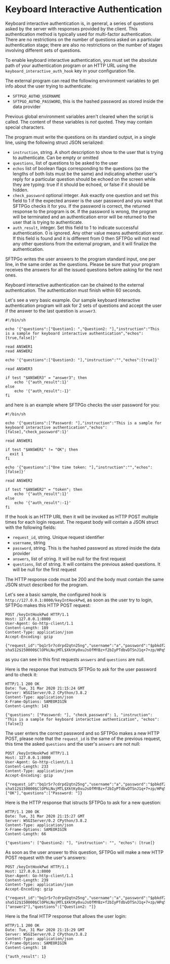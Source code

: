 # Keyboard Interactive Authentication

Keyboard interactive authentication is, in general, a series of questions asked by the server with responses provided by the client.
This authentication method is typically used for multi-factor authentication.
There are no restrictions on the number of questions asked on a particular authentication stage; there are also no restrictions on the number of stages involving different sets of questions.

To enable keyboard interactive authentication, you must set the absolute path of your authentication program or an HTTP URL using the  `keyboard_interactive_auth_hook` key in your configuration file.

The external program can read the following environment variables to get info about the user trying to authenticate:

- `SFTPGO_AUTHD_USERNAME`
- `SFTPGO_AUTHD_PASSWORD`, this is the hashed password as stored inside the data provider

Previous global environment variables aren't cleared when the script is called. The content of these variables is _not_ quoted. They may contain special characters.

The program must write the questions on its standard output, in a single line, using the following struct JSON serialized:

- `instruction`, string. A short description to show to the user that is trying to authenticate. Can be empty or omitted
- `questions`, list of questions to be asked to the user
- `echos` list of boolean flags corresponding to the questions (so the lengths of both lists must be the same) and indicating whether user's reply for a particular question should be echoed on the screen while they are typing: true if it should be echoed, or false if it should be hidden.
- `check_password` optional integer. Ask exactly one question and set this field to 1 if the expected answer is the user password and you want that SFTPGo checks it for you. If the password is correct, the returned response to the program is `OK`. If the password is wrong, the program will be terminated and an authentication error will be returned to the user that is trying to authenticate.
- `auth_result`, integer. Set this field to 1 to indicate successful authentication. 0 is ignored. Any other value means authentication error. If this field is found and it is different from 0 then SFTPGo will not read any other questions from the external program, and it will finalize the authentication.

SFTPGo writes the user answers to the program standard input, one per line, in the same order as the questions.
Please be sure that your program receives the answers for all the issued questions before asking for the next ones.

Keyboard interactive authentication can be chained to the external authentication.
The authentication must finish within 60 seconds.

Let's see a very basic example. Our sample keyboard interactive authentication program will ask for 2 sets of questions and accept the user if the answer to the last question is `answer3`.

```
#!/bin/sh

echo '{"questions":["Question1: ","Question2: "],"instruction":"This is a sample for keyboard interactive authentication","echos":[true,false]}'

read ANSWER1
read ANSWER2

echo '{"questions":["Question3: "],"instruction":"","echos":[true]}'

read ANSWER3

if test "$ANSWER3" = "answer3"; then
	echo '{"auth_result":1}'
else
	echo '{"auth_result":-1}'
fi
```

and here is an example where SFTPGo checks the user password for you:

```
#!/bin/sh

echo '{"questions":["Password: "],"instruction":"This is a sample for keyboard interactive authentication","echos":[false],"check_password":1}'

read ANSWER1

if test "$ANSWER1" != "OK"; then
  exit 1
fi

echo '{"questions":["One time token: "],"instruction":"","echos":[false]}'

read ANSWER2

if test "$ANSWER2" = "token"; then
	echo '{"auth_result":1}'
else
	echo '{"auth_result":-1}'
fi
```

If the hook is an HTTP URL then it will be invoked as HTTP POST multiple times for each login request.
The request body will contain a JSON struct with the following fields:

- `request_id`, string. Unique request identifier
- `username`, string
- `password`, string. This is the hashed password as stored inside the data provider
- `answers`, list of string. It will be null for the first request
- `questions`, list of string. It will contains the previous asked questions. It will be null for the first request

The HTTP response code must be 200 and the body must contain the same JSON struct described for the program.

Let's see a basic sample, the configured hook is `http://127.0.0.1:8000/keyIntHookPwd`, as soon as the user try to login, SFTPGo makes this HTTP POST request:

```
POST /keyIntHookPwd HTTP/1.1
Host: 127.0.0.1:8000
User-Agent: Go-http-client/1.1
Content-Length: 189
Content-Type: application/json
Accept-Encoding: gzip

{"request_id":"bq1r5r7cdrpd2qtn25ng","username":"a","password":"$pbkdf2-sha512$150000$ClOPkLNujMTL$XktKy0xuJsOfMYBz+f2bIyPTdbvDTSnJ1q+7+zp/HPq5Qojwp6kcpSIiVHiwvbi8P6HFXI/D3UJv9BLcnQFqPA=="}
```

as you can see in this first requests `answers` and `questions` are null.

Here is the response that instructs SFTPGo to ask for the user password and to check it:

```
HTTP/1.1 200 OK
Date: Tue, 31 Mar 2020 21:15:24 GMT
Server: WSGIServer/0.2 CPython/3.8.2
Content-Type: application/json
X-Frame-Options: SAMEORIGIN
Content-Length: 143

{"questions": ["Password: "], "check_password": 1, "instruction": "This is a sample for keyboard interactive authentication", "echos": [false]}
```

The user enters the correct password and so SFTPGo makes a new HTTP POST, please note that the `request_id` is the same of the previous request, this time the asked `questions` and the user's `answers` are not null:

```
POST /keyIntHookPwd HTTP/1.1
Host: 127.0.0.1:8000
User-Agent: Go-http-client/1.1
Content-Length: 233
Content-Type: application/json
Accept-Encoding: gzip

{"request_id":"bq1r5r7cdrpd2qtn25ng","username":"a","password":"$pbkdf2-sha512$150000$ClOPkLNujMTL$XktKy0xuJsOfMYBz+f2bIyPTdbvDTSnJ1q+7+zp/HPq5Qojwp6kcpSIiVHiwvbi8P6HFXI/D3UJv9BLcnQFqPA==","answers":["OK"],"questions":["Password: "]}
```

Here is the HTTP response that istructs SFTPGo to ask for a new question:

```
HTTP/1.1 200 OK
Date: Tue, 31 Mar 2020 21:15:27 GMT
Server: WSGIServer/0.2 CPython/3.8.2
Content-Type: application/json
X-Frame-Options: SAMEORIGIN
Content-Length: 66

{"questions": ["Question2: "], "instruction": "", "echos": [true]}
```

As soon as the user answer to this question, SFTPGo will make a new HTTP POST request with the user's answers:

```
POST /keyIntHookPwd HTTP/1.1
Host: 127.0.0.1:8000
User-Agent: Go-http-client/1.1
Content-Length: 239
Content-Type: application/json
Accept-Encoding: gzip

{"request_id":"bq1r5r7cdrpd2qtn25ng","username":"a","password":"$pbkdf2-sha512$150000$ClOPkLNujMTL$XktKy0xuJsOfMYBz+f2bIyPTdbvDTSnJ1q+7+zp/HPq5Qojwp6kcpSIiVHiwvbi8P6HFXI/D3UJv9BLcnQFqPA==","answers":["answer2"],"questions":["Question2: "]}
```

Here is the final HTTP response that allows the user login:

```
HTTP/1.1 200 OK
Date: Tue, 31 Mar 2020 21:15:29 GMT
Server: WSGIServer/0.2 CPython/3.8.2
Content-Type: application/json
X-Frame-Options: SAMEORIGIN
Content-Length: 18

{"auth_result": 1}
```